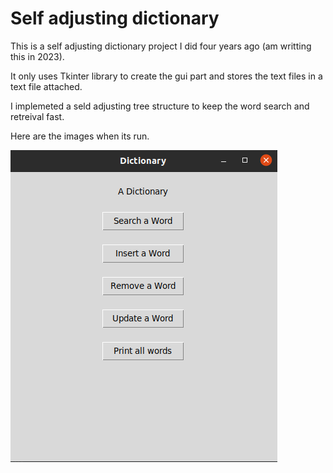 # Self adjusting dictionary

This is a self adjusting dictionary project I did four years ago (am writting this in 2023).

It only uses Tkinter library to create the gui part and stores the text files in a text file attached.

I implemeted a seld adjusting tree structure to keep the word search and retreival fast.

Here are the images when its run.

![main](https://github.com/mube1/dictionary_project/blob/master/dict1.png)

